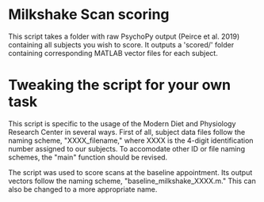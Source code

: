 # Milkshake Scan scoring
This script takes a folder with raw PsychoPy output (Peirce et al. 2019) containing all subjects you wish to score. It outputs a 'scored/' folder containing corresponding MATLAB vector files for each subject.

# Tweaking the script for your own task
This script is specific to the usage of the Modern Diet and Physiology Research Center in several ways. First of all, subject data files follow the naming scheme, "XXXX_filename," where XXXX is the 4-digit identification number assigned to our subjects. To accomodate other ID or file naming schemes, the "main" function should be revised.

The script was used to score scans at the baseline appointment. Its output vectors follow the naming scheme, "baseline_milkshake_XXXX.m." This can also be changed to a more appropriate name. 
